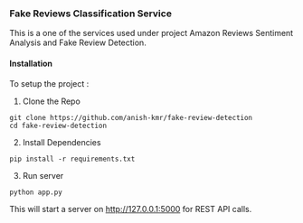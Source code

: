 ### Fake Reviews Classification Service

This is a one of the services used under project Amazon Reviews Sentiment Analysis and Fake Review Detection.

#### Installation 

To setup the project :

1. Clone the Repo
```
git clone https://github.com/anish-kmr/fake-review-detection
cd fake-review-detection
```

2. Install Dependencies
```
pip install -r requirements.txt
```
3. Run server
```
python app.py
```

This will start a server on http://127.0.0.1:5000 for REST API calls.

